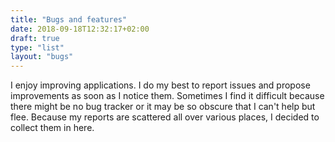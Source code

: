 ```yaml
---
title: "Bugs and features"
date: 2018-09-18T12:32:17+02:00
draft: true
type: "list"
layout: "bugs"
---
```

I enjoy improving applications. I do my best to report issues and propose improvements as soon as I notice them. Sometimes I find it difficult because there might be no bug tracker or it may be so obscure that I can't help but flee. Because my reports are scattered all over various places, I decided to collect them in here.
